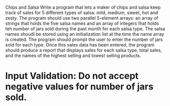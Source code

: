 Chips and Salsa
Write a program that lets a maker of chips and salsa keep track of sales for 5 different types of salsa: mild, medium, sweet, hot and zesty. The program should use two parallel 5-element arrays: an array of strings that holds the five salsa names and an array of integers that holds teh number of jars sold during the past month for each salsa type. The salsa names shoudl be stored using an initialization list at the time the name array is created. The program should prompt the user to enter the number of jars sold for each type. Once this sales data has been entered, the program should produce a report that displays sales for each salsa type, total sales, and the names of the highest selling and lowest selling products.

# Input Validation: Do not accept negative values for number of jars sold.
